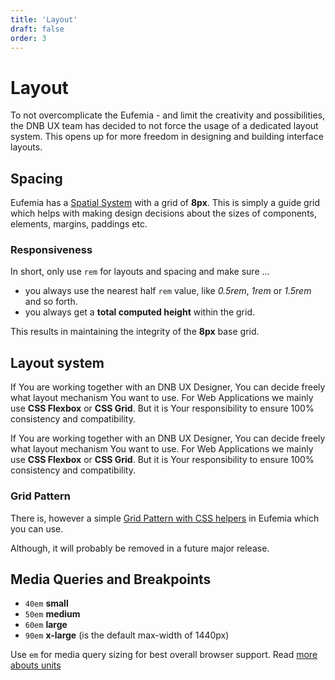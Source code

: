 ```yaml
---
title: 'Layout'
draft: false
order: 3
---
```


# Layout

To not overcomplicate the Eufemia - and limit the creativity and possibilities, the DNB UX team has decided to not force the usage of a dedicated layout system. This opens up for more freedom in designing and building interface layouts.

## Spacing

Eufemia has a [Spatial System](/quickguide-designer/spatial-system) with a grid of **8px**. This is simply a guide grid which helps with making design decisions about the sizes of components, elements, margins, paddings etc.

### Responsiveness

In short, only use `rem` for layouts and spacing and make sure ...

- you always use the nearest half `rem` value, like _0.5rem_, _1rem_ or _1.5rem_ and so forth.
- you always get a **total computed height** within the grid.

This results in maintaining the integrity of the **8px** base grid.

## Layout system

If You are working together with an DNB UX Designer, You can decide freely what layout mechanism You want to use. For Web Applications we mainly use **CSS Flexbox** or **CSS Grid**. But it is Your responsibility to ensure 100% consistency and compatibility.

If You are working together with an DNB UX Designer, You can decide freely what layout mechanism You want to use. For Web Applications we mainly use **CSS Flexbox** or **CSS Grid**. But it is Your responsibility to ensure 100% consistency and compatibility.

### Grid Pattern

There is, however a simple [Grid Pattern with CSS helpers](/uilib/patterns/grid) in Eufemia which you can use.

Although, it will probably be removed in a future major release.

## Media Queries and Breakpoints

- `40em` **small**
- `50em` **medium**
- `60em` **large**
- `90em` **x-large** (is the default max-width of 1440px)

Use `em` for media query sizing for best overall browser support. Read [more abouts units](/uilib/usage/best-practices/for-styling#units)
